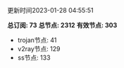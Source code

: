 更新时间2023-01-28 04:55:51

**总订阅: 73**
**总节点: 2312**
**有效节点: 303**
- trojan节点: 41
- v2ray节点: 129
- ss节点: 133
